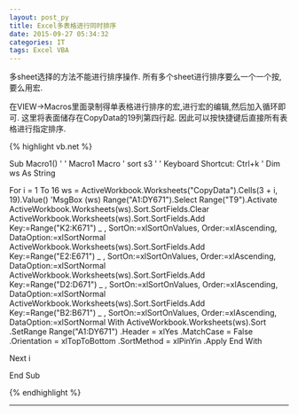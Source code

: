 ```yaml
---
layout: post_py
title: Excel多表格进行同时排序
date: 2015-09-27 05:34:32
categories: IT
tags: Excel VBA
---
```


多sheet选择的方法不能进行排序操作. 所有多个sheet进行排序要么一个一个按, 要么用宏.

在VIEW->Macros里面录制得单表格进行排序的宏,进行宏的编辑,然后加入循环即可. 这里将表面储存在CopyData的19列第四行起. 因此可以按快捷键后直接所有表格进行指定排序.

{% highlight vb.net %}

Sub Macro1()
'
' Macro1 Macro
' sort s3
'
' Keyboard Shortcut: Ctrl+k
'
Dim ws As String

For i = 1 To 16
	ws = ActiveWorkbook.Worksheets("CopyData").Cells(3 + i, 19).Value()
	'MsgBox (ws)
    Range("A1:DY671").Select
    Range("T9").Activate
    ActiveWorkbook.Worksheets(ws).Sort.SortFields.Clear
    ActiveWorkbook.Worksheets(ws).Sort.SortFields.Add Key:=Range("K2:K671") _
        , SortOn:=xlSortOnValues, Order:=xlAscending, DataOption:=xlSortNormal
    ActiveWorkbook.Worksheets(ws).Sort.SortFields.Add Key:=Range("E2:E671") _
        , SortOn:=xlSortOnValues, Order:=xlAscending, DataOption:=xlSortNormal
    ActiveWorkbook.Worksheets(ws).Sort.SortFields.Add Key:=Range("D2:D671") _
        , SortOn:=xlSortOnValues, Order:=xlAscending, DataOption:=xlSortNormal
    ActiveWorkbook.Worksheets(ws).Sort.SortFields.Add Key:=Range("B2:B671") _
        , SortOn:=xlSortOnValues, Order:=xlAscending, DataOption:=xlSortNormal
    With ActiveWorkbook.Worksheets(ws).Sort
        .SetRange Range("A1:DY671")
        .Header = xlYes
        .MatchCase = False
        .Orientation = xlTopToBottom
        .SortMethod = xlPinYin
        .Apply
    End With

Next i

End Sub

{% endhighlight %}


------

